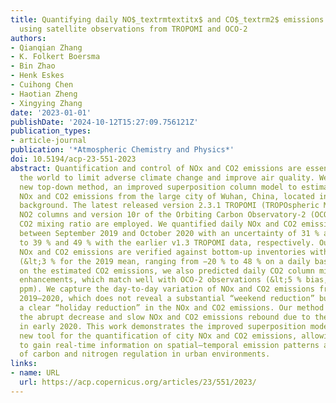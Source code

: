 ```yaml
---
title: Quantifying daily NO$_textrmtextitx$ and CO$_textrm2$ emissions from Wuhan
  using satellite observations from TROPOMI and OCO-2
authors:
- Qianqian Zhang
- K. Folkert Boersma
- Bin Zhao
- Henk Eskes
- Cuihong Chen
- Haotian Zheng
- Xingying Zhang
date: '2023-01-01'
publishDate: '2024-10-12T15:27:09.756121Z'
publication_types:
- article-journal
publication: '*Atmospheric Chemistry and Physics*'
doi: 10.5194/acp-23-551-2023
abstract: Quantification and control of NOx and CO2 emissions are essential across
  the world to limit adverse climate change and improve air quality. We present a
  new top-down method, an improved superposition column model to estimate day-to-day
  NOx and CO2 emissions from the large city of Wuhan, China, located in a polluted
  background. The latest released version 2.3.1 TROPOMI (TROPOspheric Monitoring Instrument)
  NO2 columns and version 10r of the Orbiting Carbon Observatory-2 (OCO-2)-observed
  CO2 mixing ratio are employed. We quantified daily NOx and CO2 emissions from Wuhan
  between September 2019 and October 2020 with an uncertainty of 31 % and 43 %, compared
  to 39 % and 49 % with the earlier v1.3 TROPOMI data, respectively. Our estimated
  NOx and CO2 emissions are verified against bottom-up inventories with minor deviations
  (&lt;3 % for the 2019 mean, ranging from −20 % to 48 % on a daily basis). Based
  on the estimated CO2 emissions, we also predicted daily CO2 column mixing ratio
  enhancements, which match well with OCO-2 observations (&lt;5 % bias, within ±0.3
  ppm). We capture the day-to-day variation of NOx and CO2 emissions from Wuhan in
  2019–2020, which does not reveal a substantial “weekend reduction” but does show
  a clear “holiday reduction” in the NOx and CO2 emissions. Our method also quantifies
  the abrupt decrease and slow NOx and CO2 emissions rebound due to the Wuhan lockdown
  in early 2020. This work demonstrates the improved superposition model to be a promising
  new tool for the quantification of city NOx and CO2 emissions, allowing policymakers
  to gain real-time information on spatial–temporal emission patterns and the effectiveness
  of carbon and nitrogen regulation in urban environments.
links:
- name: URL
  url: https://acp.copernicus.org/articles/23/551/2023/
---
```

